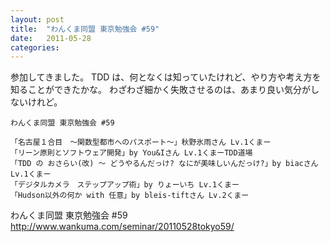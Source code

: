 ```yaml
---
layout: post
title:  "わんくま同盟 東京勉強会 #59"
date:   2011-05-28
categories: 
---
```


参加してきました。
TDD は、何となくは知っていたけれど、やり方や考え方を知ることができたかな。
わざわざ細かく失敗させるのは、あまり良い気分がしないけれど。

```
わんくま同盟 東京勉強会 #59

「名古屋１合目　～関数型都市へのパスポート～」秋野氷雨さん Lv.1くまー
「リーン原則とソフトウェア開発」by You&Iさん Lv.1くまーTDD道場
「TDD の おさらい(改) ～ どうやるんだっけ? なにが美味しいんだっけ?」by biacさん Lv.1くまー
「デジタルカメラ　ステップアップ術」by りょーいち Lv.1くまー
「Hudson以外の何か with 任意」by bleis-tiftさん Lv.2くまー
```

わんくま同盟 東京勉強会 #59 http://www.wankuma.com/seminar/20110528tokyo59/
